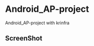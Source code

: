 # Android_AP-project
Android_AP-project with krinfra

ScreenShot
----------

<div>
<img width="200" src="https://user-images.githubusercontent.com/37185394/52929543-26246900-3388-11e9-98e1-916c7d99411f.PNG/>
<img width="200" src="https://user-images.githubusercontent.com/37185394/52929544-26bcff80-3388-11e9-811b-5f81259fa0c7.PNG/>
<img width="200" src="https://user-images.githubusercontent.com/37185394/52929545-26bcff80-3388-11e9-94ac-746500fd48d5.PNG/>
<img width="200" src="https://user-images.githubusercontent.com/37185394/52929537-258bd280-3388-11e9-8d1a-7ae47cba8723.PNG/>
<img width="200" src="https://user-images.githubusercontent.com/37185394/52929538-258bd280-3388-11e9-915b-d03938df1532.PNG/>
<img width="200" src="https://user-images.githubusercontent.com/37185394/52929539-26246900-3388-11e9-999c-60f934e9494b.PNG/>
<img width="200" src="https://user-images.githubusercontent.com/37185394/52929540-26246900-3388-11e9-9971-262363231b18.PNG/>
<img width="200" src="https://user-images.githubusercontent.com/37185394/52929542-26246900-3388-11e9-9ed8-ff86b5bb0c48.PNG/>
</div>
